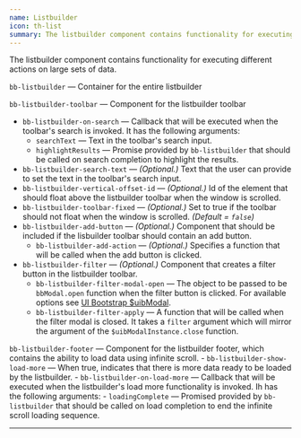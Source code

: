 ```yaml
---
name: Listbuilder
icon: th-list
summary: The listbuilder component contains functionality for executing different actions on large sets of data.
---
```


The listbuilder component contains functionality for executing different actions on large sets of data.

`bb-listbuilder` &mdash; Container for the entire listbuilder

`bb-listbuilder-toolbar` &mdash; Component for the listbuilder toolbar
  - `bb-listbuilder-on-search` &mdash; Callback that will be executed when the toolbar's search is invoked. It has the following arguments:
    - `searchText` &mdash; Text in the toolbar's search input.
    - `highlightResults` &mdash; Promise provided by `bb-listbuilder` that should be called on search completion to highlight the results.
  - `bb-listbuilder-search-text` &mdash; *(Optional.)* Text that the user can provide to set the text in the toolbar's search input.
  - `bb-listbuilder-vertical-offset-id` &mdash; *(Optional.)* Id of the element that should float above the listbuilder toolbar when the window is scrolled.
  - `bb-listbuilder-toolbar-fixed` &mdash; *(Optional.)* Set to true if the toolbar should not float when the window is scrolled. *(Default = `false`)*
  - `bb-listbuilder-add-button` &mdash; *(Optional.)* Component that should be included if the lisbuilder toolbar should contain an add button.
    - `bb-listbuilder-add-action` &mdash; *(Optional.)* Specifies a function that will be called when the add button is clicked.
  - `bb-listbuilder-filter` &mdash; *(Optional.)* Component that creates a filter button in the listbuilder toolbar.
    - `bb-listbuilder-filter-modal-open` &mdash; The object to be passed to be `bbModal.open` function when the filter button is clicked. For available options see [UI Bootstrap $uibModal](https://angular-ui.github.io/bootstrap/#modal).
    - `bb-listbuilder-filter-apply` &mdash; A function that will be called when the filter modal is closed. It takes a `filter` argument which will mirror the argument of the `$uibModalInstance.close` function.

`bb-listbuilder-footer` &mdash; Component for the listbuilder footer, which contains the ability to load data using infinite scroll.
    - `bb-listbuilder-show-load-more` &mdash; When true, indicates that there is more data ready to be loaded by the listbuilder.
    - `bb-listbuilder-on-load-more` &mdash; Callback that will be executed when the listbuilder's load more functionality is invoked. Ih has the following arguments:
      - `loadingComplete` &mdash; Promised provided by `bb-listbuilder` that should be called on load completion to end the infinite scroll loading sequence.
       
---
